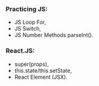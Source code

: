 ### Practicing JS:
  - JS Loop For,
  - JS Switch, 
  - JS Number Methods parseInt().
  
 ### React.JS: 
  - super(props), 
  - this.state/this.setState, 
  - React Element (JSX).
